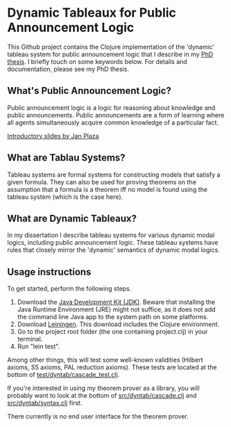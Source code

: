 # Dynamic Tableaux for Public Announcement Logic

This Github project contains the Clojure implementation of the 'dynamic' tableau system for public announcement logic that I describe in my [PhD thesis](https://jdevuyst.appspot.com/publications/2013/jdevuyst-phd-thesis.pdf). I briefly touch on some keywords below. For details and documentation, please see my PhD thesis.

## What's Public Announcement Logic?

Public announcement logic is a logic for reasoning about knowledge and public announcements. Public announcements are a form of learning where all agents simultaneously acquire common knowledge of a particular fact.

[Introductory slides by Jan Plaza](http://faculty.plattsburgh.edu/jan.plaza/research/logic/public-slides.pdf)

## What are Tablau Systems?

Tableau systems are formal systems for constructing models that satisfy a given formula. They can also be used for proving theorems on the assumption that a formula is a theorem iff no model is found using the tableau system (which is the case here).

## What are Dynamic Tableaux?

In my dissertation I describe tableau systems for various dynamic modal logics, including public announcement logic. These tableau systems have rules that closely mirror the 'dynamic' semantics of dynamic modal logics.

## Usage instructions

To get started, perform the following steps.

1. Download the [Java Development Kit (JDK)](http://www.oracle.com/technetwork/java/javase/downloads/bag.html). Beware that installing the Java Runtime Environment (JRE) might not suffice, as it does not add the command line Java app to the system path on some platforms.
2. Download [Leiningen](http://leiningen.org). This download includes the Clojure environment.
3. Go to the project root folder (the one containing project.clj) in your terminal.
4. Run "lein test".

Among other things, this will test some well-known validities (Hilbert axioms, S5 axioms, PAL reduction axioms). These tests are located at the bottom of [test/dyntab/cascade_test.clj](test/dyntab/cascade_test.clj).

If you're interested in using my theorem prover as a library, you will probably want to look at the bottom of [src/dyntab/cascade.clj](src/dyntab/cascade.clj) and [src/dyntab/syntax.clj](src/dyntab/syntax.clj) first.

There currently is no end user interface for the theorem prover.